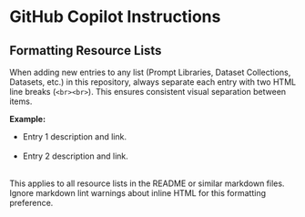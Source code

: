 # GitHub Copilot Instructions

## Formatting Resource Lists

When adding new entries to any list (Prompt Libraries, Dataset Collections, Datasets, etc.) in this repository, always separate each entry with two HTML line breaks (`<br><br>`). This ensures consistent visual separation between items.

**Example:**
- Entry 1 description and link.<br><br>
- Entry 2 description and link.<br><br>

This applies to all resource lists in the README or similar markdown files. Ignore markdown lint warnings about inline HTML for this formatting preference.



